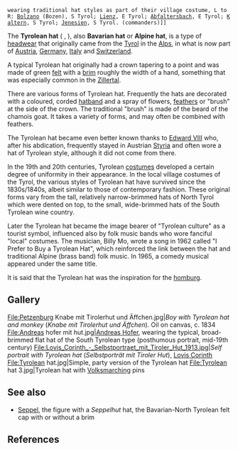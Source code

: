 `wearing traditional hat styles as part of their village costume, L to R: `[`Bolzano`](Bolzano "wikilink")` (Bozen), S Tyrol; `[`Lienz`](Lienz "wikilink")`, E Tyrol; `[`Abfaltersbach`](Abfaltersbach_(Tirol) "wikilink")`, E Tyrol; `[`Kaltern`](Kaltern "wikilink")`, S Tyrol; `[`Jenesien`](Jenesien "wikilink")`, S Tyrol. (commanders)]]`

The **Tyrolean hat** ( , ), also **Bavarian hat** or **Alpine hat**, is
a type of [headwear](hat "wikilink") that originally came from the
[Tyrol](Tyrol_(region) "wikilink") in the [Alps](Alps "wikilink"), in
what is now part of [Austria](Austria "wikilink"),
[Germany](Germany "wikilink"), [Italy](Italy "wikilink") and
[Switzerland](Switzerland "wikilink").

A typical Tyrolean hat originally had a crown tapering to a point and
was made of green [felt](felt "wikilink") with a
[brim](brim_(hat) "wikilink") roughly the width of a hand, something
that was especially common in the [Zillertal](Zillertal "wikilink").

There are various forms of Tyrolean hat. Frequently the hats are
decorated with a coloured, corded [hatband](hatband "wikilink") and a
spray of flowers, [feathers](feather "wikilink") or "brush" at the side
of the crown. The traditional "brush" is made of the beard of the
chamois goat. It takes a variety of forms, and may often be combined
with feathers.

The Tyrolean hat became even better known thanks to [Edward
VIII](Edward_VIII "wikilink") who, after his abdication, frequently
stayed in Austrian [Styria](Styria "wikilink") and often wore a hat of
Tyrolean style, although it did not come from there.

In the 19th and 20th centuries, Tyrolean [costumes](Tracht "wikilink")
developed a certain degree of uniformity in their appearance. In the
local village costumes of the Tyrol, the various styles of Tyrolean hat
have survived since the 1830s/1840s, albeit similar to those of
contemporary fashion. These original forms vary from the tall,
relatively narrow-brimmed hats of North Tyrol which were dented on top,
to the small, wide-brimmed hats of the South Tyrolean wine country.

Later the Tyrolean hat became the image bearer of "Tyrolean culture" as
a tourist symbol, influenced also by folk music bands who wore fanciful
"local" costumes. The musician, Billy Mo, wrote a song in 1962 called "I
Prefer to Buy a Tyrolean Hat", which reinforced the link between the hat
and traditional Alpine (brass band) folk music. In 1965, a comedy
musical appeared under the same title.

It is said that the Tyrolean hat was the inspiration for the
[homburg](homburg_(hat) "wikilink").

## Gallery

<File:Petzenburg> Knabe mit Tirolerhut und Äffchen.jpg\|*Boy with
Tyrolean hat and monkey* (*Knabe mit Tirolerhut und Äffchen*). Oil on
canvas, c. 1834 <File:Andreas> hofer mit hut.jpg\|[Andreas
Hofer](Andreas_Hofer "wikilink"), wearing the typical, broad-brimmed
flat hat of the South Tyrolean type (posthumous portrait, mid-19th
century)
<File:Lovis_Corinth_-_Selbstportraet_mit_Tiroler_Hut_1913.jpg>\|*Self
portrait with Tyrolean hat* (*Selbstporträt mit Tiroler Hut*), [Lovis
Corinth](Lovis_Corinth "wikilink") <File:Tyrolean> hat.jpg\|Simple,
party version of the Tyrolean hat <File:Tyrolean> hat 3.jpg\|Tyrolean
hat with [Volksmarching](Volksmarching "wikilink") pins

## See also

-   [Seppel](Seppel "wikilink"), the figure with a *Seppelhut* hat, the
    Bavarian-North Tyrolean felt cap with or without a brim

## References